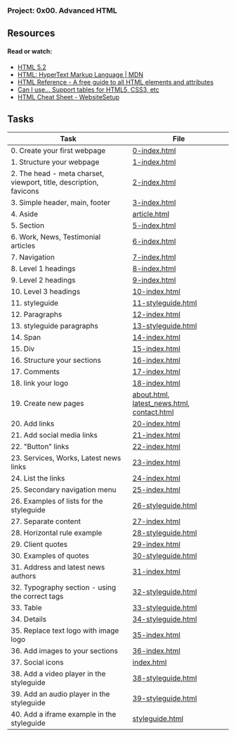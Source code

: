 ### Project: 0x00. Advanced HTML

## Resources

#### Read or watch:

* [HTML 5.2](https://intranet.alxswe.com/rltoken/3ZeSykXeV9rQhzFiW5GHcg)
* [HTML: HyperText Markup Language | MDN](https://intranet.alxswe.com/rltoken/XWdv6hMca_9jks7PN2gsbA)
* [HTML Reference - A free guide to all HTML elements and attributes](https://intranet.alxswe.com/rltoken/H59e408ohxV9x_tYOWSxvg)
* [Can I use... Support tables for HTML5, CSS3, etc](https://intranet.alxswe.com/rltoken/u6RvQ_45Xpw82Awl82NZcg)
* [HTML Cheat Sheet - WebsiteSetup](https://intranet.alxswe.com/rltoken/6SV9Z98vlb8iehxHnl9YJg)
## Tasks

| Task | File |
| ---- | ---- |
| 0. Create your first webpage | [0-index.html](./0-index.html) |
| 1. Structure your webpage | [1-index.html](./1-index.html) |
| 2. The head - meta charset, viewport, title, description, favicons | [2-index.html](./2-index.html) |
| 3. Simple header, main, footer | [3-index.html](./3-index.html) |
| 4. Aside | [article.html](./article.html) |
| 5. Section | [5-index.html](./5-index.html) |
| 6. Work, News, Testimonial articles | [6-index.html](./6-index.html) |
| 7. Navigation | [7-index.html](./7-index.html) |
| 8. Level 1 headings | [8-index.html](./8-index.html) |
| 9. Level 2 headings | [9-index.html](./9-index.html) |
| 10. Level 3 headings | [10-index.html](./10-index.html) |
| 11. styleguide | [11-styleguide.html](./11-styleguide.html) |
| 12. Paragraphs | [12-index.html](./12-index.html) |
| 13. styleguide paragraphs | [13-styleguide.html](./13-styleguide.html) |
| 14. Span | [14-index.html](./14-index.html) |
| 15. Div | [15-index.html](./15-index.html) |
| 16. Structure your sections | [16-index.html](./16-index.html) |
| 17. Comments | [17-index.html](./17-index.html) |
| 18. link your logo | [18-index.html](./18-index.html) |
| 19. Create new pages | [about.html](./about.html), [latest_news.html](./latest_news.html), [contact.html](./contact.html) |
| 20. Add links | [20-index.html](./20-index.html) |
| 21. Add social media links | [21-index.html](./21-index.html) |
| 22. "Button" links | [22-index.html](./22-index.html) |
| 23. Services, Works, Latest news links | [23-index.html](./23-index.html) |
| 24. List the links | [24-index.html](./24-index.html) |
| 25. Secondary navigation menu | [25-index.html](./25-index.html) |
| 26. Examples of lists for the styleguide | [26-styleguide.html](./26-styleguide.html) |
| 27. Separate content | [27-index.html](./27-index.html) |
| 28. Horizontal rule example | [28-styleguide.html](./28-styleguide.html) |
| 29. Client quotes | [29-index.html](./29-index.html) |
| 30. Examples of quotes | [30-styleguide.html](./30-styleguide.html) |
| 31. Address and latest news authors | [31-index.html](./31-index.html) |
| 32. Typography section - using the correct tags | [32-styleguide.html](./32-styleguide.html) |
| 33. Table | [33-styleguide.html](./33-styleguide.html) |
| 34. Details | [34-styleguide.html](./34-styleguide.html) |
| 35. Replace text logo with image logo | [35-index.html](./35-index.html) |
| 36. Add images to your sections | [36-index.html](./36-index.html) |
| 37. Social icons | [index.html](./index.html) |
| 38. Add a video player in the styleguide | [38-styleguide.html](./38-styleguide.html) |
| 39. Add an audio player in the styleguide | [39-styleguide.html](./39-styleguide.html) |
| 40. Add a iframe example in the styleguide | [styleguide.html](./styleguide.html) |

